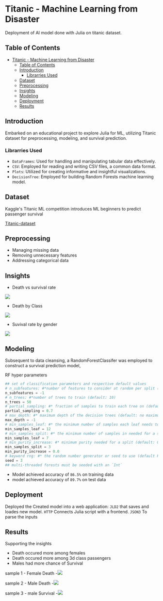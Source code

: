 # Titanic - Machine Learning from Disaster
 Deployment of AI model done with Julia on titanic dataset.
## Table of Contents

- [Titanic - Machine Learning from Disaster](#titanic---machine-learning-from-disaster)
  - [Table of Contents](#table-of-contents)
  - [Introduction](#introduction)
    - [Librarries Used](#librarries-used)
  - [Dataset](#dataset)
  - [Preprocessing](#preprocessing)
  - [Insights](#insights)
  - [Modeling](#modeling)
  - [Deployment](#deployment)
  - [Results](#results)

## Introduction
Embarked on an educational project to explore Julia for ML, utilizing Titanic dataset for preprocessing, modeling, and survival prediction.

### Librarries Used 

- `DataFrames`: Used for handling and manipulating tabular data effectively.
- `CSV`: Employed for reading and writing CSV files, a common data format.
- `Plots`: Utilized for creating informative and insightful visualizations.
- `DecisionTree`: Employed for building Random Forests machine learning model.


## Dataset
Kaggle's Titanic ML competition introduces ML beginners to predict passenger survival 

[Titanic-dataset](https://www.kaggle.com/competitions/titanic)



## Preprocessing


- Managing missing data
- Removing unnecessary features
- Addressing categorical data

## Insights
- Death vs survival rate 

![](msc/survived_not_survived.png)

- Death by Class

![](msc/death_by_class.png)

- Suvival rate by gender
  
![](msc/survive_by_gender.png)

## Modeling


Subsequent to data cleansing, a RandomForestClassifer was employed to construct a survival prediction model,

RF hyper parameters

```julia
## set of classification parameters and respective default values
# n_subfeatures: #*number of features to consider at random per split (default: -1, sqrt(# features))
n_subfeatures = -1
# n_trees: #*number of trees to train (default: 10)
n_trees = 50
# partial_sampling: #* fraction of samples to train each tree on (default: 0.7)
partial_sampling = 0.7
# max_depth: #* maximum depth of the decision trees (default: no maximum)
max_depth = -1
# min_samples_leaf: #* the minimum number of samples each leaf needs to have (default: 5)
min_samples_leaf = 12
# min_samples_split: #* the minimum number of samples in needed for a split (default: 2)
min_samples_leaf = 7
# min_purity_increase: #* minimum purity needed for a split (default: 0.0)
min_samples_split = 3
min_purity_increase = 0.0
# keyword rng: #* the random number generator or seed to use (default Random.GLOBAL_RNG)
seed = 3
## multi-threaded forests must be seeded with an `Int`

```

- Model achieved accuracy of `86.5%` on training data
- model achieved accuracy of `89.7%` on test data

## Deployment
Deployed the Created model into a web application:
`JLD2` that saves and loades new model.
`HTTP` Connects Julia script with a frontend.
`JSON3` To parse the inputs

## Results 
Supporting the insights
- Death occured more among females
- Death occured more among 3d class passengers
- Males had more chance of Survival 
  
sample 1 - Female Death 
-![](msc/female1.png)

sample 2 - Male Death
-![](msc/male1.png)

sample 3 - male Survival 
-![](msc/male2.png)